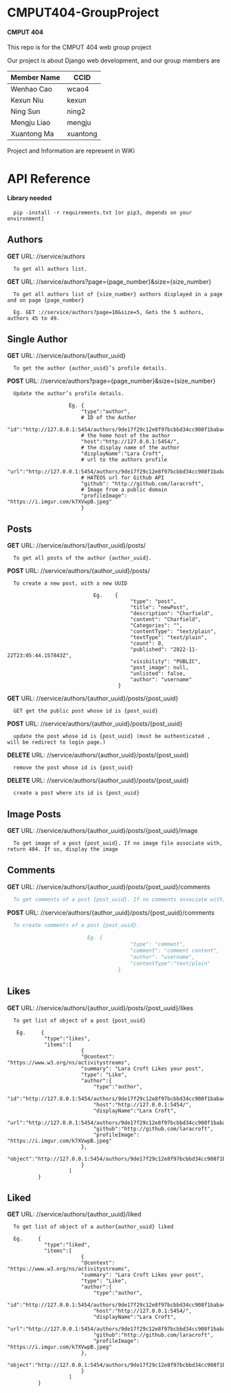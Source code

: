 # CMPUT404-GroupProject

#### CMPUT 404

This repo is for the CMPUT 404 web group project

Our project is about Django web development, and our group members are

| Member Name | CCID   |
| ----------- | ------ |
| Wenhao Cao  | wcao4  |
| Kexun Niu   | kexun  |
| Ning Sun    | ning2  |
| Mengju Liao | mengju |
| Xuantong Ma         | xuantong    |

Project and Information are represent in WiKi


# API Reference

#### Library needed

```
  pip -install -r requirements.txt [or pip3, depends on your environment]
```

## Authors

**GET** URL: //service/authors
```authors
  To get all authors list.
```

**GET** URL: //service/authors?page={page_number}&size={size_number}
```
  To get all authors list of {size_number} authors displayed in a page and on page {page_number}

  Eg. GET ://service/authors?page=10&size=5, Gets the 5 authors, authors 45 to 49.
```

## Single Author

**GET** URL: //service/authors/{author_uuid}
```author
  To get the author {author_uuid}’s profile details.
```

**POST** URL: //service/authors?page={page_number}&size={size_number}
```
  Update the author’s profile details.

                    Eg. {
                        "type":"author",
                        # ID of the Author
                        "id":"http://127.0.0.1:5454/authors/9de17f29c12e8f97bcbbd34cc908f1baba40658e",
                        # the home host of the author
                        "host":"http://127.0.0.1:5454/",
                        # the display name of the author
                        "displayName":"Lara Croft",
                        # url to the authors profile
                        "url":"http://127.0.0.1:5454/authors/9de17f29c12e8f97bcbbd34cc908f1baba40658e",
                        # HATEOS url for Github API
                        "github": "http://github.com/laracroft",
                        # Image from a public domain
                        "profileImage": "https://i.imgur.com/k7XVwpB.jpeg"
                        }

```

## Posts

**GET** URL: //service/authors/{author_uuid}/posts/
```posts
  To get all posts of the author {author_uuid}.
```

**POST** URL: //service/authors/{author_uuid}/posts/
```
  To create a new post, with a new UUID

                            Eg.    {
                                        "type": "post",
                                        "title": "newPost",
                                        "description": "Charfield",
                                        "content": "Charfield",
                                        "Categories": "",
                                        "contentType": "text/plain",
                                        "textType": "text/plain",
                                        "count": 0,
                                        "published": "2022-11-22T23:05:44.157843Z",
                                        "visibility": "PUBLIC",
                                        "post_image": null,
                                        "unlisted": false,
                                        "author": "username"
                                    }

```

**GET** URL: //service/authors/{author_uuid}/posts/{post_uuid}
```posts
  GET get the public post whose id is {post_uuid}
```

**POST** URL: //service/authors/{author_uuid}/posts/{post_uuid}
```posts
  update the post whose id is {post_uuid} (must be authenticated , will be redirect to login page.)
```

**DELETE** URL: //service/authors/{author_uuid}/posts/{post_uuid}
```posts
  remove the post whose id is {post_uuid}
```

**DELETE** URL: //service/authors/{author_uuid}/posts/{post_uuid}
```posts
  create a post where its id is {post_uuid}
```


## Image Posts

**GET** URL: //service/authors/{author_uuid}/posts/{post_uuid}/image
```image_posts
  To get image of a post {post_uuid}. If no image file associate with, return 404. If so, display the image
```

## Comments

**GET** URL: //service/authors/{author_uuid}/posts/{post_uuid}/comments
```comments
  To get comments of a post {post_uuid}. If no comments associate with, return 404.
```

**POST** URL: //service/authors/{author_uuid}/posts/{post_uuid}/comments
```comments
  To create comments of a post {post_uuid}.
  
                          Eg. {
                                        "type": "comment",
                                        "comment": "comment content",
                                        "author": "username",
                                        "contentType":"text/plain"
                                    }
```

## Likes

**GET** URL: //service/authors/{author_uuid}/posts/{post_uuid}/likes
```likes
  To get list of object of a post {post_uuid}
  
   Eg.     {
            "type":"likes",
            "items":[
                        {
                        "@context": "https://www.w3.org/ns/activitystreams",
                        "summary": "Lara Croft Likes your post",         
                        "type": "Like",
                        "author":{
                            "type":"author",
                            "id":"http://127.0.0.1:5454/authors/9de17f29c12e8f97bcbbd34cc908f1baba40658e",
                            "host":"http://127.0.0.1:5454/",
                            "displayName":"Lara Croft",
                            "url":"http://127.0.0.1:5454/authors/9de17f29c12e8f97bcbbd34cc908f1baba40658e",
                            "github":"http://github.com/laracroft",
                            "profileImage": "https://i.imgur.com/k7XVwpB.jpeg"
                        },
                        "object":"http://127.0.0.1:5454/authors/9de17f29c12e8f97bcbbd34cc908f1baba40658e/posts/764efa883dda1e11db47671c4a3bbd9e"
                        }
                    ]
          }
```

## Liked

**GET** URL: //service/authors/{author_uuid}/liked
```liked
  To get list of object of a author{author_uuid} liked
  
  Eg.     {
            "type":"liked",
            "items":[
                        {
                        "@context": "https://www.w3.org/ns/activitystreams",
                        "summary": "Lara Croft Likes your post",         
                        "type": "Like",
                        "author":{
                            "type":"author",
                            "id":"http://127.0.0.1:5454/authors/9de17f29c12e8f97bcbbd34cc908f1baba40658e",
                            "host":"http://127.0.0.1:5454/",
                            "displayName":"Lara Croft",
                            "url":"http://127.0.0.1:5454/authors/9de17f29c12e8f97bcbbd34cc908f1baba40658e",
                            "github":"http://github.com/laracroft",
                            "profileImage": "https://i.imgur.com/k7XVwpB.jpeg"
                        },
                        "object":"http://127.0.0.1:5454/authors/9de17f29c12e8f97bcbbd34cc908f1baba40658e/posts/764efa883dda1e11db47671c4a3bbd9e"
                        }
                    ]
          }
```
